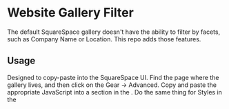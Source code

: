 # Website Gallery Filter

The default SquareSpace gallery doesn't have the ability to filter by facets, such as Company Name or Location. This repo adds those features.

## Usage

Designed to copy-paste into the SquareSpace UI. Find the page where the gallery lives, and then click on the Gear -> Advanced. Copy and paste the appropriate JavaScript into a <script></script> section in the <head/>. Do the same thing for Styles in the <style/> section.

## Gallery Data API

To look at the data, login to the SquareSpace console, then on the Pages section, find the "Galleries". Click on the gallery desired, looking for the url associated with the gallery. The main portfolio is called "protfolio" (sic), and can be viewed by adding 


```
?format=json-pretty
```

to the url.

For instance, if you have the SquareSpace server running locally, this would be:


```
% curl http://localhost:9000/protfolio/?format=json-pretty > all.json
```

Once you have this data, you can filter it with the filter command. (You may need to "npm install" first.)

```
% node ./bin/filter > out.json
```

## Galleries

* Primary Portfolio (/protfolio)
* Seed Portfolio
* Notable Exits
